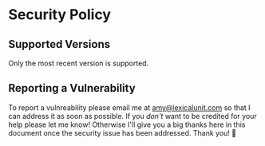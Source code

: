# Security Policy

## Supported Versions

Only the most recent version is supported.

## Reporting a Vulnerability

To report a vulnreability please email me at [amy@lexicalunit.com](mailto:amy@lexicalunit.com) so that I can address it as soon as possible.
If you _don't_ want to be credited for your help please let me know! Otherwise I'll give you a big thanks here in this document once the
security issue has been addressed. Thank you! 💜
